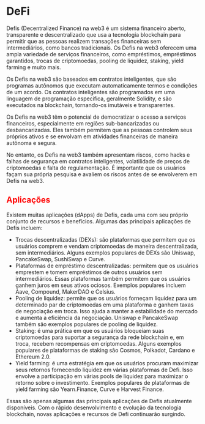 # DeFi

Defis (Decentralized Finance) na web3 é um sistema financeiro aberto, transparente e descentralizado que usa a tecnologia blockchain para permitir que as pessoas realizem transações financeiras sem intermediários, como bancos tradicionais. Os Defis na web3 oferecem uma ampla variedade de serviços financeiros, como empréstimos, empréstimos garantidos, trocas de criptomoedas, pooling de liquidez, staking, yield farming e muito mais.

Os Defis na web3 são baseados em contratos inteligentes, que são programas autônomos que executam automaticamente termos e condições de um acordo. Os contratos inteligentes são programados em uma linguagem de programação específica, geralmente Solidity, e são executados na blockchain, tornando-os imutáveis e transparentes.

Os Defis na web3 têm o potencial de democratizar o acesso a serviços financeiros, especialmente em regiões sub-bancarizadas ou desbancarizadas. Eles também permitem que as pessoas controlem seus próprios ativos e se envolvam em atividades financeiras de maneira autônoma e segura.

No entanto, os Defis na web3 também apresentam riscos, como hacks e falhas de segurança em contratos inteligentes, volatilidade de preços de criptomoedas e falta de regulamentação. É importante que os usuários façam sua própria pesquisa e avaliem os riscos antes de se envolverem em Defis na web3.

## <span style="color:red">Aplicações</span>

Existem muitas aplicações (dApps) de Defis, cada uma com seu próprio conjunto de recursos e benefícios. Algumas das principais aplicações de Defis incluem:

- Trocas descentralizadas (DEXs): são plataformas que permitem que os usuários comprem e vendam criptomoedas de maneira descentralizada, sem intermediários. Alguns exemplos populares de DEXs são Uniswap, PancakeSwap, SushiSwap e Curve.
- Plataformas de empréstimo descentralizadas: permitem que os usuários emprestem e tomem empréstimos de outros usuários sem intermediários. Essas plataformas também permitem que os usuários ganhem juros em seus ativos ociosos. Exemplos populares incluem Aave, Compound, MakerDAO e Celsius.
- Pooling de liquidez: permite que os usuários forneçam liquidez para um determinado par de criptomoedas em uma plataforma e ganhem taxas de negociação em troca. Isso ajuda a manter a estabilidade do mercado e aumenta a eficiência da negociação. Uniswap e PancakeSwap também são exemplos populares de pooling de liquidez.
- Staking: é uma prática em que os usuários bloqueiam suas criptomoedas para suportar a segurança da rede blockchain e, em troca, recebem recompensas em criptomoedas. Alguns exemplos populares de plataformas de staking são Cosmos, Polkadot, Cardano e Ethereum 2.0.
- Yield farming: é uma estratégia em que os usuários procuram maximizar seus retornos fornecendo liquidez em várias plataformas de Defi. Isso envolve a participação em várias pools de liquidez para maximizar o retorno sobre o investimento. Exemplos populares de plataformas de yield farming são Yearn.Finance, Curve e Harvest Finance.

Essas são apenas algumas das principais aplicações de Defis atualmente disponíveis. Com o rápido desenvolvimento e evolução da tecnologia blockchain, novas aplicações e recursos de Defi continuarão surgindo.